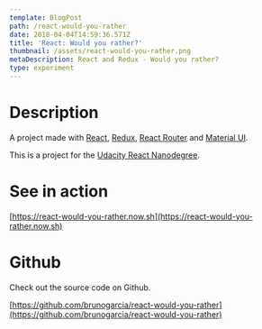 ```yaml
---
template: BlogPost
path: /react-would-you-rather
date: 2018-04-04T14:59:36.571Z
title: 'React: Would you rather?'
thumbnail: /assets/react-would-you-rather.png
metaDescription: React and Redux - Would you rather?
type: experiment
---
```

# Description

A project made with [React](https://reactjs.org), [Redux](https://es.redux.js.org/), [React Router](https://reacttraining.com/react-router/) and [Material UI](https://material-ui.com/).

This is a project for the [Udacity React Nanodegree](https://eu.udacity.com/course/react-nanodegree--nd019).

# See in action

[https://react-would-you-rather.now.sh](https://react-would-you-rather.now.sh)

# Github

Check out the source code on Github.

[https://github.com/brunogarcia/react-would-you-rather](https://github.com/brunogarcia/react-would-you-rather)
